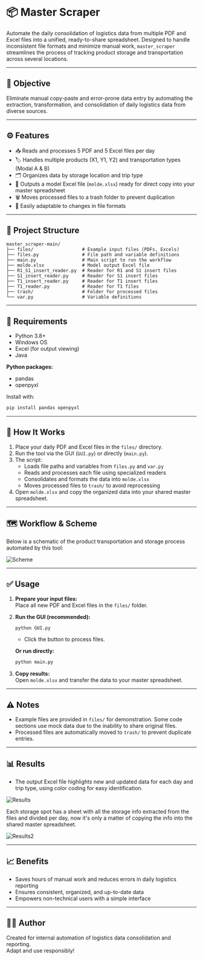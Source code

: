 # 📦 Master Scraper

Automate the daily consolidation of logistics data from multiple PDF and Excel files into a unified, ready-to-share spreadsheet. Designed to handle inconsistent file formats and minimize manual work, `master_scraper` streamlines the process of tracking product storage and transportation across several locations.

---

## 🚀 Objective

Eliminate manual copy-paste and error-prone data entry by automating the extraction, transformation, and consolidation of daily logistics data from diverse sources.

---

## ⚙️ Features

- 📥 Reads and processes 5 PDF and 5 Excel files per day
- 🏷️ Handles multiple products (X1, Y1, Y2) and transportation types (Modal A & B)
- 🗂️ Organizes data by storage location and trip type
- 📝 Outputs a model Excel file (`molde.xlsx`) ready for direct copy into your master spreadsheet
- 🗑️ Moves processed files to a trash folder to prevent duplication
- 🔄 Easily adaptable to changes in file formats

---

## 📁 Project Structure

```
master_scraper-main/
├── files/                  # Example input files (PDFs, Excels)
├── files.py                # File path and variable definitions
├── main.py                 # Main script to run the workflow
├── molde.xlsx              # Model output Excel file
├── R1_S1_insert_reader.py  # Reader for R1 and S1 insert files
├── S1_insert_reader.py     # Reader for S1 insert files
├── T1_insert_reader.py     # Reader for T1 insert files
├── T1_reader.py            # Reader for T1 files
├── trash/                  # Folder for processed files
└── var.py                  # Variable definitions
```

---

## 🧰 Requirements

- Python 3.8+
- Windows OS
- Excel (for output viewing)
- Java

**Python packages:**
- pandas
- openpyxl

Install with:

```sh
pip install pandas openpyxl
```

---

## 🧠 How It Works

1. Place your daily PDF and Excel files in the `files/` directory.
2. Run the tool via the GUI (`GUI.py`) or directly (`main.py`).
3. The script:
    - Loads file paths and variables from `files.py` and `var.py`
    - Reads and processes each file using specialized readers
    - Consolidates and formats the data into `molde.xlsx`
    - Moves processed files to `trash/` to avoid reprocessing
4. Open `molde.xlsx` and copy the organized data into your shared master spreadsheet.

---

## 🗺️ Workflow & Scheme

Below is a schematic of the product transportation and storage process automated by this tool:

![Scheme](https://i.imgur.com/iiXjSai.png)

---

## ✅ Usage

1. **Prepare your input files:**  
   Place all new PDF and Excel files in the `files/` folder.

2. **Run the GUI (recommended):**
   ```sh
   python GUI.py
   ```
   - Click the button to process files.

   **Or run directly:**
   ```sh
   python main.py
   ```

3. **Copy results:**  
   Open `molde.xlsx` and transfer the data to your master spreadsheet.

---

## ⚠️ Notes

- Example files are provided in `files/` for demonstration. Some code sections use mock data due to the inability to share original files.
- Processed files are automatically moved to `trash/` to prevent duplicate entries.

---

## 📊 Results

- The output Excel file highlights new and updated data for each day and trip type, using color coding for easy identification.

![Results](https://i.imgur.com/9tgvQ5d.png)

Each storage spot has a sheet with all the storage info extracted from the files and divided per day, now it's only a matter of copying the info into the shared master spreadsheet.

![Results2](https://i.imgur.com/JSGzAlR.png)

---

## 📈 Benefits

- Saves hours of manual work and reduces errors in daily logistics reporting
- Ensures consistent, organized, and up-to-date data
- Empowers non-technical users with a simple interface

---

## 👨‍💻 Author

Created for internal automation of logistics data consolidation and reporting.  
Adapt and use responsibly!
